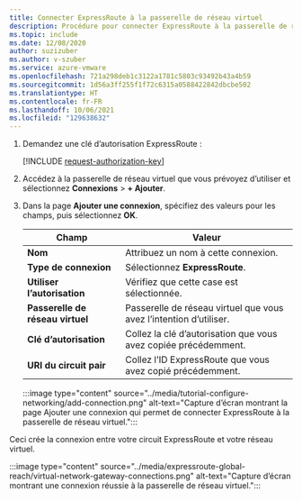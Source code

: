 ```yaml
---
title: Connecter ExpressRoute à la passerelle de réseau virtuel
description: Procédure pour connecter ExpressRoute à la passerelle de réseau virtuel.
ms.topic: include
ms.date: 12/08/2020
author: suzizuber
ms.author: v-szuber
ms.service: azure-vmware
ms.openlocfilehash: 721a298deb1c3122a1781c5803c93492b43a4b59
ms.sourcegitcommit: 1d56a3ff255f1f72c6315a0588422842dbcbe502
ms.translationtype: HT
ms.contentlocale: fr-FR
ms.lasthandoff: 10/06/2021
ms.locfileid: "129638632"
---
```

<!-- Used in deploy-azure-vmware-solution.md and tutorial-configure-networking.md -->


1. Demandez une clé d’autorisation ExpressRoute :

   [!INCLUDE [request-authorization-key](request-authorization-key.md)]

1. Accédez à la passerelle de réseau virtuel que vous prévoyez d’utiliser et sélectionnez **Connexions**  >  **+ Ajouter**.

1. Dans la page **Ajouter une connexion**, spécifiez des valeurs pour les champs, puis sélectionnez **OK**. 

   | Champ | Valeur |
   | --- | --- |
   | **Nom**  | Attribuez un nom à cette connexion.  |
   | **Type de connexion**  | Sélectionnez **ExpressRoute**.  |
   | **Utiliser l’autorisation**  | Vérifiez que cette case est sélectionnée.  |
   | **Passerelle de réseau virtuel** | Passerelle de réseau virtuel que vous avez l’intention d’utiliser.  |
   | **Clé d’autorisation**  | Collez la clé d’autorisation que vous avez copiée précédemment. |
   | **URI du circuit pair**  | Collez l’ID ExpressRoute que vous avez copié précédemment.  |

   :::image type="content" source="../media/tutorial-configure-networking/add-connection.png" alt-text="Capture d’écran montrant la page Ajouter une connexion qui permet de connecter ExpressRoute à la passerelle de réseau virtuel.":::

Ceci crée la connexion entre votre circuit ExpressRoute et votre réseau virtuel.

:::image type="content" source="../media/expressroute-global-reach/virtual-network-gateway-connections.png" alt-text="Capture d’écran montrant une connexion réussie à la passerelle de réseau virtuel.":::
